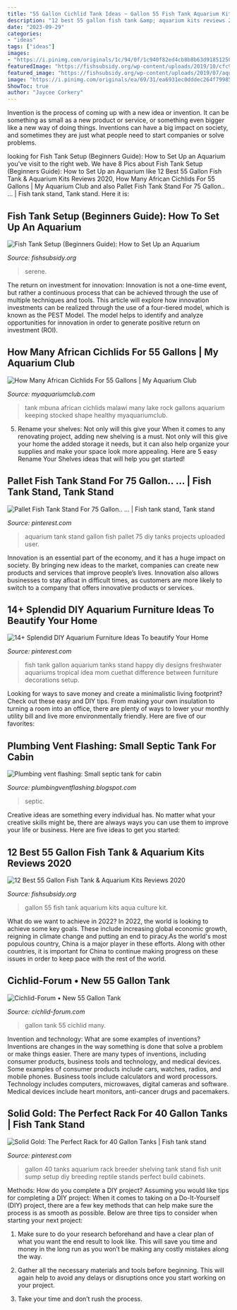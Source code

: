 ```yaml
---
title: "55 Gallon Cichlid Tank Ideas ~ Gallon 55 Fish Tank Aquarium Kits Aqua Culture Kit"
description: "12 best 55 gallon fish tank &amp; aquarium kits reviews 2020"
date: "2023-09-29"
categories:
- "ideas"
tags: ["ideas"]
images:
- "https://i.pinimg.com/originals/1c/94/0f/1c940f82ed4cb8b8b63d91851250ea27.jpg"
featuredImage: "https://fishsubsidy.org/wp-content/uploads/2019/10/cfc9b9fb4202817d29069b567b65e9a5-1024x768.jpg"
featured_image: "https://fishsubsidy.org/wp-content/uploads/2019/07/aquarium-starter-kit-marine-small-aqua-culture-55-gallon-with-led.jpg"
image: "https://i.pinimg.com/originals/ea/69/31/ea6931ec0dddec264f79985df7015aab.jpg"
ShowToc: true
author: "Jaycee Corkery"
---
```



Invention is the process of coming up with a new idea or invention. It can be something as small as a new product or service, or something even bigger like a new way of doing things. Inventions can have a big impact on society, and sometimes they are just what people need to start companies or solve problems.

	

		
looking for Fish Tank Setup (Beginners Guide): How to Set Up an Aquarium you've visit to the right web. We have 8 Pics about Fish Tank Setup (Beginners Guide): How to Set Up an Aquarium like 12 Best 55 Gallon Fish Tank &amp; Aquarium Kits Reviews 2020, How Many African Cichlids For 55 Gallons | My Aquarium Club and also Pallet Fish Tank Stand For 75 Gallon.. … | Fish tank stand, Tank stand. Here it is:
		
    
## Fish Tank Setup (Beginners Guide): How To Set Up An Aquarium

<img loading=lazy src="https://fishsubsidy.org/wp-content/uploads/2019/10/cfc9b9fb4202817d29069b567b65e9a5-1024x768.jpg" onerror="this.onerror=null;this.src='https://tse3.mm.bing.net/th?id=OIP.cnIfMSjF3CgeCnWbJVgTfgHaFj&amp;pid=15.1';" alt="Fish Tank Setup (Beginners Guide): How to Set Up an Aquarium">

_Source: fishsubsidy.org_

>serene. 

	

The return on investment for innovation:
Innovation is not a one-time event, but rather a continuous process that can be achieved through the use of multiple techniques and tools. This article will explore how innovation investments can be realized through the use of a four-tiered model, which is known as the PEST Model. The model helps to identify and analyze opportunities for innovation in order to generate positive return on investment (ROI).

    
## How Many African Cichlids For 55 Gallons | My Aquarium Club

<img loading=lazy src="https://dlgdxii3fgupk.cloudfront.net/myaquariumclub.com/images/fbfiles/images/20180122_193452-hozrypzesj_v_1517951605.jpg" onerror="this.onerror=null;this.src='https://tse3.mm.bing.net/th?id=OIP.unAygU08fguq3YRZdVJZSQHaFj&amp;pid=15.1';" alt="How Many African Cichlids For 55 Gallons | My Aquarium Club">

_Source: myaquariumclub.com_

>tank mbuna african cichlids malawi many lake rock gallons aquarium keeping stocked shape healthy myaquariumclub. 

	

5. Rename your shelves: Not only will this give your
When it comes to any renovating project, adding new shelving is a must. Not only will this give your home the added storage it needs, but it can also help organize your supplies and make your space look more appealing. Here are 5 easy Rename Your Shelves ideas that will help you get started!

    
## Pallet Fish Tank Stand For 75 Gallon.. … | Fish Tank Stand, Tank Stand

<img loading=lazy src="https://i.pinimg.com/originals/1c/94/0f/1c940f82ed4cb8b8b63d91851250ea27.jpg" onerror="this.onerror=null;this.src='https://tse1.mm.bing.net/th?id=OIP.yynuO0JY2LB7Fbzz4KvWdQHaFi&amp;pid=15.1';" alt="Pallet Fish Tank Stand For 75 Gallon.. … | Fish tank stand, Tank stand">

_Source: pinterest.com_

>aquarium tank stand gallon fish pallet 75 diy tanks projects uploaded user. 

	

Innovation is an essential part of the economy, and it has a huge impact on society. By bringing new ideas to the market, companies can create new products and services that improve people’s lives. Innovation also allows businesses to stay afloat in difficult times, as customers are more likely to switch to a company that offers innovative products or services.

    
## 14+ Splendid DIY Aquarium Furniture Ideas To Beautify Your Home

<img loading=lazy src="https://i.pinimg.com/736x/35/78/42/35784219130172bbe362307a17cf63cc---gallon-fish-tank-happy-mom-day.jpg" onerror="this.onerror=null;this.src='https://tse2.mm.bing.net/th?id=OIP.Zqbd2BX_u63w9hU7KHsFugHaFj&amp;pid=15.1';" alt="14+ Splendid DIY Aquarium Furniture Ideas To beautify Your Home">

_Source: pinterest.com_

>fish tank gallon aquarium tanks stand happy diy designs freshwater aquariums tropical idea mom cuethat difference between furniture decorations setup. 

	

Looking for ways to save money and create a minimalistic living footprint? Check out these easy and DIY tips. From making your own insulation to turning a room into an office, there are plenty of ways to lower your monthly utility bill and live more environmentally friendly. Here are five of our favorites: 

    
## Plumbing Vent Flashing: Small Septic Tank For Cabin

<img loading=lazy src="https://lh5.googleusercontent.com/proxy/n8Z6TtbxmnKm4KBskEv6LwXtWWED7YM529bNnBLk17rk7w-usgY3DYmqd5_YmXrQPm9MNJDAi_n1BGGhGPMumlNGqbFGPIPywuwWmqGrpz_5VdbuMUX5BHVMr2p-AFvwAvOApFZy3sdbim1wHppo=w1200-h630-p-k-no-nu" onerror="this.onerror=null;this.src='https://tse4.mm.bing.net/th?id=OIP.Q5zqm1gOqYfM4JuUs2GbbwAAAA&amp;pid=15.1';" alt="Plumbing vent flashing: Small septic tank for cabin">

_Source: plumbingventflashing.blogspot.com_

>septic. 

	

Creative ideas are something every individual has. No matter what your creative skills might be, there are always ways you can use them to improve your life or business. Here are five ideas to get you started: 

    
## 12 Best 55 Gallon Fish Tank &amp; Aquarium Kits Reviews 2020

<img loading=lazy src="https://fishsubsidy.org/wp-content/uploads/2019/07/aquarium-starter-kit-marine-small-aqua-culture-55-gallon-with-led.jpg" onerror="this.onerror=null;this.src='https://tse2.mm.bing.net/th?id=OIP.LSLS6f2hQ0L37AMXtkvAjQHaFj&amp;pid=15.1';" alt="12 Best 55 Gallon Fish Tank &amp; Aquarium Kits Reviews 2020">

_Source: fishsubsidy.org_

>gallon 55 fish tank aquarium kits aqua culture kit. 

	

What do we want to achieve in 2022?
In 2022, the world is looking to achieve some key goals. These include increasing global economic growth, reigning in climate change and putting an end to piracy.As the world's most populous country, China is a major player in these efforts. Along with other countries, it is important for China to continue making progress on these issues in order to keep pace with the rest of the world.

    
## Cichlid-Forum • New 55 Gallon Tank

<img loading=lazy src="http://www.mediafire.com/convkey/abdb/s0clj7d1vkrwllefg.jpg?size_id=e" onerror="this.onerror=null;this.src='https://tse2.mm.bing.net/th?id=OIP.DtICFU96uaJBOUTpBfxtbAHaFj&amp;pid=15.1';" alt="Cichlid-Forum • New 55 Gallon Tank">

_Source: cichlid-forum.com_

>gallon tank 55 cichlid many. 

	

Invention and technology: What are some examples of inventions?
Inventions are changes in the way something is done that solve a problem or make things easier. There are many types of inventions, including consumer products, business tools and technology, and medical devices. Some examples of consumer products include cars, watches, radios, and mobile phones. Business tools include calculators and word processors. Technology includes computers, microwaves, digital cameras and software. Medical devices include heart monitors, anti-cancer drugs and pacemakers.

    
## Solid Gold: The Perfect Rack For 40 Gallon Tanks | Fish Tank Stand

<img loading=lazy src="https://i.pinimg.com/originals/ea/69/31/ea6931ec0dddec264f79985df7015aab.jpg" onerror="this.onerror=null;this.src='https://tse4.mm.bing.net/th?id=OIP.ZlUUCExajv140ZYInjwidQHaKV&amp;pid=15.1';" alt="Solid Gold: The Perfect Rack for 40 Gallon Tanks | Fish tank stand">

_Source: pinterest.com_

>gallon 40 tanks aquarium rack breeder shelving tank stand fish unit sump setup diy breeding reptile stands perfect build cabinets. 

	

Methods: How do you complete a DIY project?
Assuming you would like tips for completing a DIY project: 
When it comes to taking on a Do-It-Yourself (DIY) project, there are a few key methods that can help make sure the process is as smooth as possible. Below are three tips to consider when starting your next project:

1. Make sure to do your research beforehand and have a clear plan of what you want the end result to look like. This will save you time and money in the long run as you won’t be making any costly mistakes along the way.

2. Gather all the necessary materials and tools before beginning. This will again help to avoid any delays or disruptions once you start working on your project.

3. Take your time and don’t rush the process.

